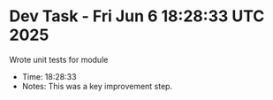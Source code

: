# Dev Task - Fri Jun  6 18:28:33 UTC 2025
Wrote unit tests for module
- Time: 18:28:33
- Notes: This was a key improvement step.
